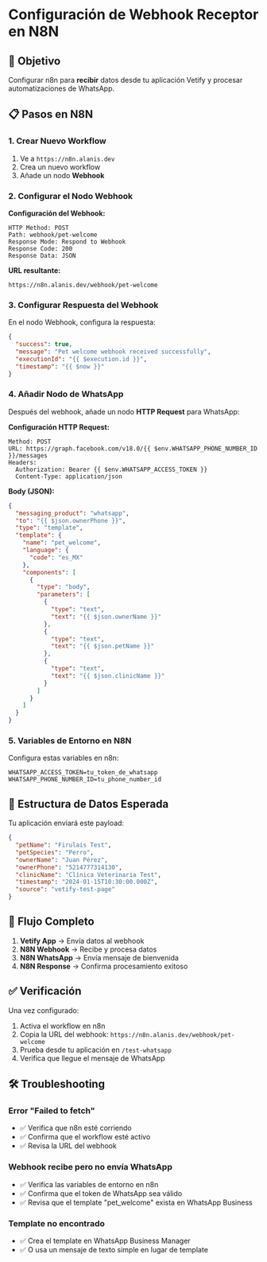 # Configuración de Webhook Receptor en N8N

## 🎯 Objetivo
Configurar n8n para **recibir** datos desde tu aplicación Vetify y procesar automatizaciones de WhatsApp.

## 📋 Pasos en N8N

### 1. Crear Nuevo Workflow

1. Ve a `https://n8n.alanis.dev`
2. Crea un nuevo workflow
3. Añade un nodo **Webhook**

### 2. Configurar el Nodo Webhook

**Configuración del Webhook:**
```
HTTP Method: POST
Path: webhook/pet-welcome
Response Mode: Respond to Webhook
Response Code: 200
Response Data: JSON
```

**URL resultante:**
```
https://n8n.alanis.dev/webhook/pet-welcome
```

### 3. Configurar Respuesta del Webhook

En el nodo Webhook, configura la respuesta:

```json
{
  "success": true,
  "message": "Pet welcome webhook received successfully",
  "executionId": "{{ $execution.id }}",
  "timestamp": "{{ $now }}"
}
```

### 4. Añadir Nodo de WhatsApp

Después del webhook, añade un nodo **HTTP Request** para WhatsApp:

**Configuración HTTP Request:**
```
Method: POST
URL: https://graph.facebook.com/v18.0/{{ $env.WHATSAPP_PHONE_NUMBER_ID }}/messages
Headers:
  Authorization: Bearer {{ $env.WHATSAPP_ACCESS_TOKEN }}
  Content-Type: application/json
```

**Body (JSON):**
```json
{
  "messaging_product": "whatsapp",
  "to": "{{ $json.ownerPhone }}",
  "type": "template",
  "template": {
    "name": "pet_welcome",
    "language": {
      "code": "es_MX"
    },
    "components": [
      {
        "type": "body",
        "parameters": [
          {
            "type": "text",
            "text": "{{ $json.ownerName }}"
          },
          {
            "type": "text", 
            "text": "{{ $json.petName }}"
          },
          {
            "type": "text",
            "text": "{{ $json.clinicName }}"
          }
        ]
      }
    ]
  }
}
```

### 5. Variables de Entorno en N8N

Configura estas variables en n8n:

```
WHATSAPP_ACCESS_TOKEN=tu_token_de_whatsapp
WHATSAPP_PHONE_NUMBER_ID=tu_phone_number_id
```

## 🧪 Estructura de Datos Esperada

Tu aplicación enviará este payload:

```json
{
  "petName": "Firulais Test",
  "petSpecies": "Perro", 
  "ownerName": "Juan Pérez",
  "ownerPhone": "5214777314130",
  "clinicName": "Clínica Veterinaria Test",
  "timestamp": "2024-01-15T10:30:00.000Z",
  "source": "vetify-test-page"
}
```

## 🔄 Flujo Completo

1. **Vetify App** → Envía datos al webhook
2. **N8N Webhook** → Recibe y procesa datos
3. **N8N WhatsApp** → Envía mensaje de bienvenida
4. **N8N Response** → Confirma procesamiento exitoso

## ✅ Verificación

Una vez configurado:

1. Activa el workflow en n8n
2. Copia la URL del webhook: `https://n8n.alanis.dev/webhook/pet-welcome`
3. Prueba desde tu aplicación en `/test-whatsapp`
4. Verifica que llegue el mensaje de WhatsApp

## 🛠️ Troubleshooting

### Error "Failed to fetch"
- ✅ Verifica que n8n esté corriendo
- ✅ Confirma que el workflow esté activo
- ✅ Revisa la URL del webhook

### Webhook recibe pero no envía WhatsApp
- ✅ Verifica las variables de entorno en n8n
- ✅ Confirma que el token de WhatsApp sea válido
- ✅ Revisa que el template "pet_welcome" exista en WhatsApp Business

### Template no encontrado
- ✅ Crea el template en WhatsApp Business Manager
- ✅ O usa un mensaje de texto simple en lugar de template 